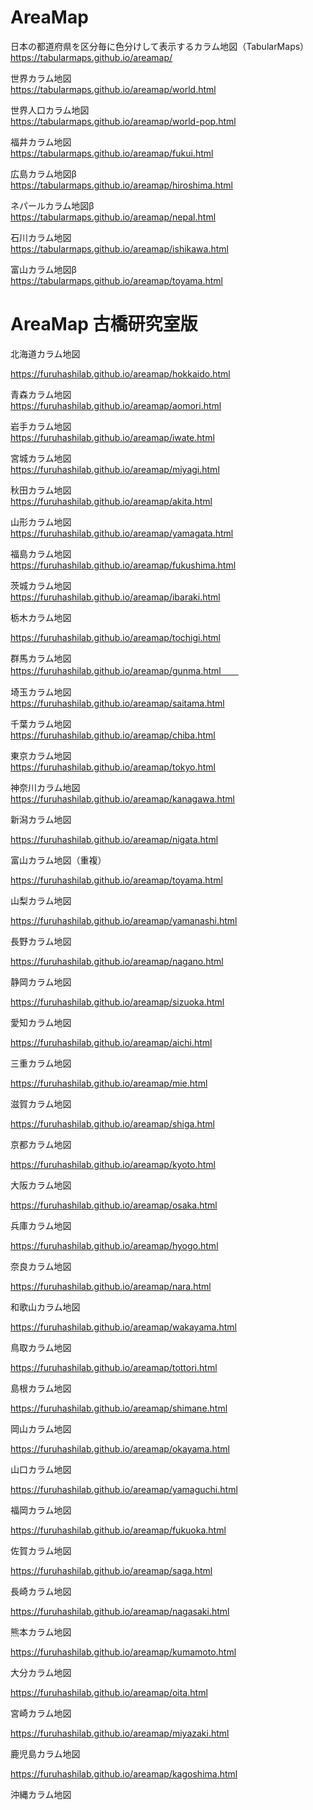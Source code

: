 # AreaMap
日本の都道府県を区分毎に色分けして表示するカラム地図（TabularMaps）  
https://tabularmaps.github.io/areamap/  

世界カラム地図  
https://tabularmaps.github.io/areamap/world.html 

世界人口カラム地図  
https://tabularmaps.github.io/areamap/world-pop.html  

福井カラム地図  
https://tabularmaps.github.io/areamap/fukui.html  

広島カラム地図β  
https://tabularmaps.github.io/areamap/hiroshima.html  

ネパールカラム地図β  
https://tabularmaps.github.io/areamap/nepal.html  

石川カラム地図  
https://tabularmaps.github.io/areamap/ishikawa.html  

富山カラム地図β  
https://tabularmaps.github.io/areamap/toyama.html  

# AreaMap 古橋研究室版
北海道カラム地図

https://furuhashilab.github.io/areamap/hokkaido.html  

青森カラム地図  
https://furuhashilab.github.io/areamap/aomori.html  

岩手カラム地図  
https://furuhashilab.github.io/areamap/iwate.html  

宮城カラム地図  
https://furuhashilab.github.io/areamap/miyagi.html  

秋田カラム地図  
https://furuhashilab.github.io/areamap/akita.html  

山形カラム地図  
https://furuhashilab.github.io/areamap/yamagata.html  

福島カラム地図  
https://furuhashilab.github.io/areamap/fukushima.html

茨城カラム地図  
https://furuhashilab.github.io/areamap/ibaraki.html  

栃木カラム地図

https://furuhashilab.github.io/areamap/tochigi.html

群馬カラム地図  
https://furuhashilab.github.io/areamap/gunma.html　　

埼玉カラム地図  
https://furuhashilab.github.io/areamap/saitama.html  

千葉カラム地図  
https://furuhashilab.github.io/areamap/chiba.html  

東京カラム地図  
https://furuhashilab.github.io/areamap/tokyo.html  

神奈川カラム地図  
https://furuhashilab.github.io/areamap/kanagawa.html  

新潟カラム地図

https://furuhashilab.github.io/areamap/nigata.html  

富山カラム地図（重複）

https://furuhashilab.github.io/areamap/toyama.html

山梨カラム地図

https://furuhashilab.github.io/areamap/yamanashi.html

長野カラム地図

https://furuhashilab.github.io/areamap/nagano.html

静岡カラム地図

https://furuhashilab.github.io/areamap/sizuoka.html

愛知カラム地図

https://furuhashilab.github.io/areamap/aichi.html

三重カラム地図

https://furuhashilab.github.io/areamap/mie.html

滋賀カラム地図

https://furuhashilab.github.io/areamap/shiga.html

京都カラム地図

https://furuhashilab.github.io/areamap/kyoto.html

大阪カラム地図

https://furuhashilab.github.io/areamap/osaka.html

兵庫カラム地図

https://furuhashilab.github.io/areamap/hyogo.html

奈良カラム地図

https://furuhashilab.github.io/areamap/nara.html

和歌山カラム地図

https://furuhashilab.github.io/areamap/wakayama.html

鳥取カラム地図

https://furuhashilab.github.io/areamap/tottori.html

島根カラム地図

https://furuhashilab.github.io/areamap/shimane.html

岡山カラム地図

https://furuhashilab.github.io/areamap/okayama.html

山口カラム地図

https://furuhashilab.github.io/areamap/yamaguchi.html

福岡カラム地図

https://furuhashilab.github.io/areamap/fukuoka.html

佐賀カラム地図

https://furuhashilab.github.io/areamap/saga.html


長崎カラム地図

https://furuhashilab.github.io/areamap/nagasaki.html

熊本カラム地図

https://furuhashilab.github.io/areamap/kumamoto.html


大分カラム地図

https://furuhashilab.github.io/areamap/oita.html

宮崎カラム地図

https://furuhashilab.github.io/areamap/miyazaki.html


鹿児島カラム地図

https://furuhashilab.github.io/areamap/kagoshima.html

沖縄カラム地図


